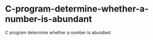 # C-program-determine-whether-a-number-is-abundant
C program determine whether a number is abundant
